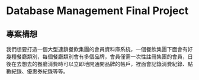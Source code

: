 # Database Management Final Project

## 專案構想

我們想要打造一個大型連鎖餐飲集團的會員資料庫系統，一個餐飲集團下面會有好幾種餐廳類別，每個餐廳類別會有多個品牌，會員僅需一次性註冊集團的會員，日後在去想去的餐廳消費時可以立即地開通開品牌的帳戶，裡面會記錄消費紀錄、點數紀錄、優惠券紀錄等等。

##
